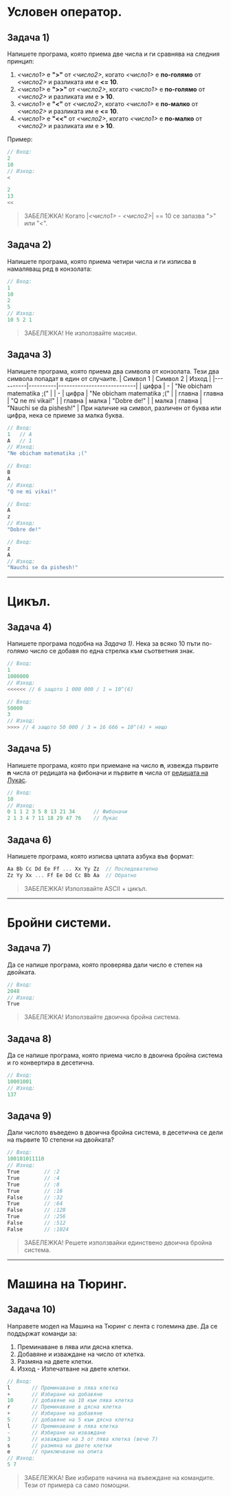# Условен оператор.

## Задача 1)
Напишете програма, която приема две числа и ги сравнява на следния принцип:
1. *<число1>* е **">"** от *<число2>*, когато *<число1>* е **по-голямо** от *<число2>* и разликата им е **<= 10**.
2. *<число1>* е **">>"** от *<число2>*, когато *<число1>* е **по-голямо** от *<число2>* и разликата им е **> 10**.
3. *<число1>* е **"<"** от *<число2>*, когато *<число1>* е **по-малко** от *<число2>* и разликата им е **<= 10**.
4. *<число1>* е **"<<"** от *<число2>*, когато *<число1>* е **по-малко** от *<число2>* и разликата им е **> 10**.

Пример:
``` c++
// Вход:
2
10
// Изход:
<
```
``` c++
2
13
<<
```
> ЗАБЕЛЕЖКА! Когато |*<число1>* - *<число2>*| == 10 се запазва ">" или "<".

## Задача 2)
Напишете програма, която приема четири числа и ги изписва в намаляващ ред в конзолата:
```c++
// Вход:
1
10
2
5
// Изход:
10 5 2 1
```
> ЗАБЕЛЕЖКА! Не използвайте масиви.

## Задача 3)
Напишете програма, която приема два символа от конзолата. Тези два символа попадат в един от случаите.
| Символ 1 | Символ 2 | Изход                      |
|----------|----------|----------------------------|
| цифра    | -        | "Ne obicham matematika ;(" |
| -        | цифра    | "Ne obicham matematika ;(" |
| главна   | главна   | "Q ne mi vikai!"           |
| главна   | малка    | "Dobre de!"                |
| малка    | главна   | "Nauchi se da pishesh!"    |
При наличие на символ, различен от буква или цифра, нека се приеме за малка буква.
```c++
// Вход:
1   // А
A   // 1
// Изход:
"Ne obicham matematika ;("
```
```c++
// Вход:
B
A
// Изход:
"Q ne mi vikai!" 
```
```c++
// Вход:
A
z
// Изход:
"Dobre de!"
```
```c++
// Вход:
z
A
// Изход:
"Nauchi se da pishesh!" 
```
>

---
# Цикъл.
## Задача 4)
Напишете програма подобна на *Задача 1)*. Нека за всяко 10 пъти по-голямо число се добавя по една стрелка към съответния знак.
```c++
// Вход:
1
1000000
// Изход:
<<<<<< // 6 защото 1 000 000 / 1 = 10^(6)
```

```c++
// Вход:
50000
3
// Изход:
>>>> // 4 защото 50 000 / 3 = 16 666 = 10^(4) + нещо
```
>

## Задача 5)
Напишете програма, която при приемане на число **n**, извежда първите **n** числа от редицата на фибоначи и първите **n** числа от [редицата на Лукас](https://sites.google.com/site/recursioniteration/chisla-na-fibonaci/chisla_lucas).
```c++
// Вход:
10
// Изход:
0 1 1 2 3 5 8 13 21 34      // Фибоначи
2 1 3 4 7 11 18 29 47 76    // Лукас
```
>

## Задача 6)
Напишете програма, която изписва цялата азбука във формат:
```c++
Aa Bb Cc Dd Ee Ff ... Xx Yy Zz  // Последователно
Zz Yy Xx ... Ff Ee Dd Cc Bb Aa  // Обратно
```
> ЗАБЕЛЕЖКА! Използвайте ASCII + цикъл.

---
# Бройни системи.
## Задача 7)
Да се напише програма, която проверява дали число е степен на двойката.
``` c++
// Вход:
2048
// Изход:
True
```
> ЗАБЕЛЕЖКА! Използвайте двоична бройна система.

## Задача 8)
Да се напише програма, която приема число в двоична бройна система и го конвертира в десетична.
``` c++
// Вход:
10001001
// Изход:
137
```
>

## Задача 9)
Дали числото въведено в двоична бройна система, в десетична се дели на първите 10 степени на двойката?
```c++
// Вход:
100101011110
// Изход:
True        // :2
True        // :4
True        // :8
True        // :16
False       // :32
True        // :64
False       // :128
True        // :256
False       // :512
False       // :1024
```
>ЗАБЕЛЕЖКА! Решете използвайки единствено двоична бройна система.

---
# Машина на Тюринг.
## Задача 10)
Направете модел на Машина на Тюринг с лента с големина две. Да се поддържат команди за:
1. Преминаване в лява или дясна клетка.
2. Добавяне и изваждане на число от клетка.
3. Размяна на двете клетки.
4. Изход - Изпечатване на двете клетки.
```c++
// Вход:
l       // Преминаване в лява клетка
+       // Избиране на добавяне
10      // добавяне на 10 към лява клетка
r       // Преминаване в дясна клетка
+       // Избиране на добавяне
5       // добавяне на 5 към дясна клетка
l       // Преминаване в лява клетка
-       // Избиране на изваждане
3       // изваждане на 3 от лява клетка (вече 7)
s       // размяна на двете клетки
е       // приключване на опита
// Изход:
5 7
```
>ЗАБЕЛЕЖКА! Вие избирате начина на въвеждане на командите. Тези от примера са само помощни.
